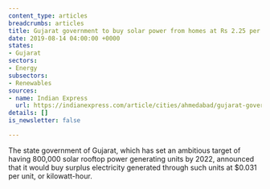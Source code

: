 ```yaml
---
content_type: articles
breadcrumbs: articles
title: Gujarat government to buy solar power from homes at Rs 2.25 per unit
date: 2019-08-14 04:00:00 +0000
states:
- Gujarat
sectors:
- Energy
subsectors:
- Renewables
sources:
- name: Indian Express
  url: https://indianexpress.com/article/cities/ahmedabad/gujarat-government-to-buy-solar-power-from-homes-at-rs-2-25-per-unit-5890181/
details: []
is_newsletter: false

---
```

The state government of Gujarat, which has set an ambitious target of having 800,000 solar rooftop power generating units by 2022, announced that it would buy surplus electricity generated through such units at $0.031 per unit, or kilowatt-hour.

